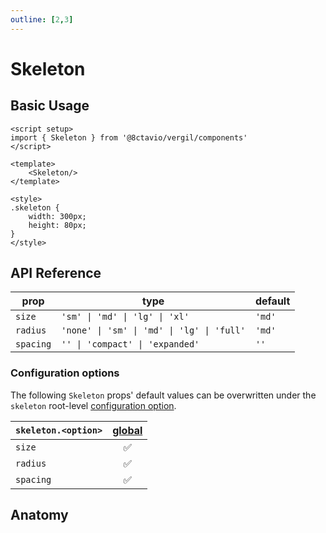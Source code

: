 ```yaml
---
outline: [2,3]
---
```


# Skeleton

<script setup>
import { Skeleton } from '@8ctavio/vergil/components'
</script>

## Basic Usage

<Demo>
    <Skeleton/>
</Demo>

```vue
<script setup>
import { Skeleton } from '@8ctavio/vergil/components'
</script>

<template>
    <Skeleton/>
</template>

<style>
.skeleton {
    width: 300px;
    height: 80px;
}
</style>
```

## API Reference

| prop | type | default |
| ---- | ---- | ------- |
| `size` | `'sm' \| 'md' \| 'lg' \| 'xl'` | `'md'` |
| `radius` | `'none' \| 'sm' \| 'md' \| 'lg' \| 'full'` | `'md'` |
| `spacing` | `'' \| 'compact' \| 'expanded'` | `''` |

### Configuration options

The following `Skeleton` props' default values can be overwritten under the `skeleton` root-level [configuration option](/configuration).

| `skeleton.<option>` | [global](/configuration#global-configuration) |
| -------------- | :---: |
| `size` | ✅ |
| `radius` | ✅ |
| `spacing` | ✅ |

## Anatomy

<Demo>
    <Anatomy tag="div" classes="skeleton"/>
</Demo>

<style scoped>
.skeleton {
    width: 300px;
    height: 80px;
}
</style>